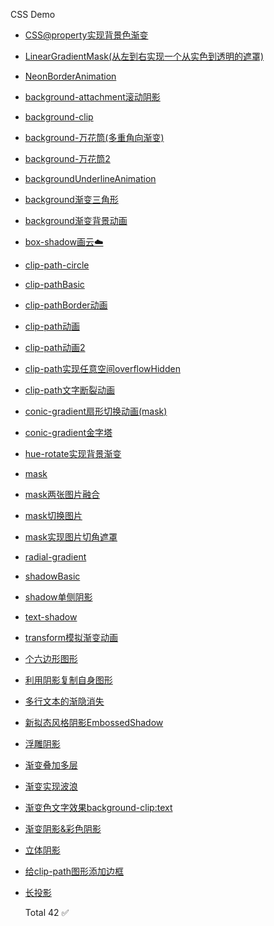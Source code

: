 
  CSS Demo
  

  

* [CSS@property实现背景色渐变](https://laclys.github.io/css-practice-2023/CSS@property实现背景色渐变.html)
* [LinearGradientMask(从左到右实现一个从实色到透明的遮罩)](https://laclys.github.io/css-practice-2023/LinearGradientMask(从左到右实现一个从实色到透明的遮罩).html)
* [NeonBorderAnimation](https://laclys.github.io/css-practice-2023/NeonBorderAnimation.html)
* [background-attachment滚动阴影](https://laclys.github.io/css-practice-2023/background-attachment滚动阴影.html)
* [background-clip](https://laclys.github.io/css-practice-2023/background-clip.html)
* [background-万花筒(多重角向渐变)](https://laclys.github.io/css-practice-2023/background-万花筒(多重角向渐变).html)
* [background-万花筒2](https://laclys.github.io/css-practice-2023/background-万花筒2.html)
* [backgroundUnderlineAnimation](https://laclys.github.io/css-practice-2023/backgroundUnderlineAnimation.html)
* [background渐变三角形](https://laclys.github.io/css-practice-2023/background渐变三角形.html)
* [background渐变背景动画](https://laclys.github.io/css-practice-2023/background渐变背景动画.html)
* [box-shadow画云☁️](https://laclys.github.io/css-practice-2023/box-shadow画云☁️.html)
* [clip-path-circle](https://laclys.github.io/css-practice-2023/clip-path-circle.html)
* [clip-pathBasic](https://laclys.github.io/css-practice-2023/clip-pathBasic.html)
* [clip-pathBorder动画](https://laclys.github.io/css-practice-2023/clip-pathBorder动画.html)
* [clip-path动画](https://laclys.github.io/css-practice-2023/clip-path动画.html)
* [clip-path动画2](https://laclys.github.io/css-practice-2023/clip-path动画2.html)
* [clip-path实现任意空间overflowHidden](https://laclys.github.io/css-practice-2023/clip-path实现任意空间overflowHidden.html)
* [clip-path文字断裂动画](https://laclys.github.io/css-practice-2023/clip-path文字断裂动画.html)
* [conic-gradient扇形切换动画(mask)](https://laclys.github.io/css-practice-2023/conic-gradient扇形切换动画(mask).html)
* [conic-gradient金字塔](https://laclys.github.io/css-practice-2023/conic-gradient金字塔.html)
* [hue-rotate实现背景渐变](https://laclys.github.io/css-practice-2023/hue-rotate实现背景渐变.html)
* [mask](https://laclys.github.io/css-practice-2023/mask.html)
* [mask两张图片融合](https://laclys.github.io/css-practice-2023/mask两张图片融合.html)
* [mask切换图片](https://laclys.github.io/css-practice-2023/mask切换图片.html)
* [mask实现图片切角遮罩](https://laclys.github.io/css-practice-2023/mask实现图片切角遮罩.html)
* [radial-gradient](https://laclys.github.io/css-practice-2023/radial-gradient.html)
* [shadowBasic](https://laclys.github.io/css-practice-2023/shadowBasic.html)
* [shadow单侧阴影](https://laclys.github.io/css-practice-2023/shadow单侧阴影.html)
* [text-shadow](https://laclys.github.io/css-practice-2023/text-shadow.html)
* [transform模拟渐变动画](https://laclys.github.io/css-practice-2023/transform模拟渐变动画.html)
* [个六边形图形](https://laclys.github.io/css-practice-2023/个六边形图形.html)
* [利用阴影复制自身图形](https://laclys.github.io/css-practice-2023/利用阴影复制自身图形.html)
* [多行文本的渐隐消失](https://laclys.github.io/css-practice-2023/多行文本的渐隐消失.html)
* [新拟态风格阴影EmbossedShadow](https://laclys.github.io/css-practice-2023/新拟态风格阴影EmbossedShadow.html)
* [浮雕阴影](https://laclys.github.io/css-practice-2023/浮雕阴影.html)
* [渐变叠加多层](https://laclys.github.io/css-practice-2023/渐变叠加多层.html)
* [渐变实现波浪](https://laclys.github.io/css-practice-2023/渐变实现波浪.html)
* [渐变色文字效果background-clip:text](https://laclys.github.io/css-practice-2023/渐变色文字效果background-clip:text.html)
* [渐变阴影&彩色阴影](https://laclys.github.io/css-practice-2023/渐变阴影&彩色阴影.html)
* [立体阴影](https://laclys.github.io/css-practice-2023/立体阴影.html)
* [给clip-path图形添加边框](https://laclys.github.io/css-practice-2023/给clip-path图形添加边框.html)
* [长投影](https://laclys.github.io/css-practice-2023/长投影.html)
  

  

  Total 42  ✅
  

